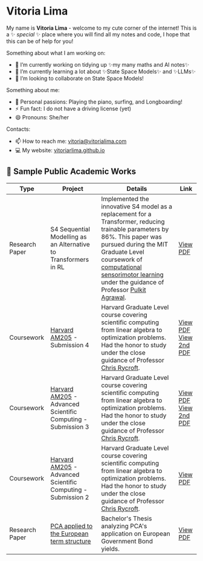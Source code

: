 # Vitoria Lima


My name is **Vitoria Lima** - welcome to my cute corner of the internet! This is a ✨ _special_ ✨ place where you will find all my notes and code, I hope that this can be of help for you! 

Something about what I am working on:
- 🔭 I’m currently working on tidying up ✨my many maths and AI notes✨
- 🌱 I’m currently learning a lot about ✨State Space Models✨ and ✨LLMs✨
- 👯 I’m looking to collaborate on State Space Models!

Something about me:
- 🌊 Personal passions: Playing the piano, surfing, and Longboarding!
- ⚡ Fun fact: I do not have a driving license (yet)
- 😄 Pronouns: She/her

Contacts:
- 📫 How to reach me: vitoria@vitorialima.com
- 💻 My website: [vitoriarlima.github.io](vitoriarlima.github.io)


## 📄 Sample Public Academic Works

| Type            | Project                                                                 | Details                                                                                                                | Link                                                                                                         |
|-----------------|-------------------------------------------------------------------------|------------------------------------------------------------------------------------------------------------------------|--------------------------------------------------------------------------------------------------------------|
| Research Paper  | S4 Sequential Modelling as an Alternative to Transformers in RL         | Implemented the innovative S4 model as a replacement for a Transformer, reducing trainable parameters by 86%. This paper was pursued during the MIT Graduate Level coursework of [computational sensorimotor learning](https://pulkitag.github.io/6.8200/) under the guidance of Professor [Pulkit Agrawal](https://people.csail.mit.edu/pulkitag/). | [View PDF](https://vitoriarlima.github.io/projects/S4_decision_transformer.pdf)                              |
| Coursework      | [Harvard AM205](https://people.math.wisc.edu/~chr/am205/material.html) - Submission 4 | Harvard Graduate Level course covering scientific computing from linear algebra to optimization problems. Had the honor to study under the close guidance of Professor [Chris Rycroft](https://scholar.google.com/citations?user=IS_xUuIAAAAJ&hl=en). | [View PDF](https://github.com/vitoriarlima/harvard-am205-numerical-methods/blob/master/HW4/writeup.pdf) <br> [View 2nd PDF](https://github.com/vitoriarlima/harvard-am205-numerical-methods/blob/master/HW4/writeup1.pdf) |
| Coursework      | [Harvard AM205](https://people.math.wisc.edu/~chr/am205/material.html) - Advanced Scientific Computing - Submission 3 | Harvard Graduate Level course covering scientific computing from linear algebra to optimization problems. Had the honor to study under the close guidance of Professor [Chris Rycroft](https://scholar.google.com/citations?user=IS_xUuIAAAAJ&hl=en). | [View PDF](https://github.com/vitoriarlima/harvard-am205-numerical-methods/blob/master/HW3/writeup.pdf) <br> [View 2nd PDF](https://github.com/vitoriarlima/harvard-am205-numerical-methods/blob/master/HW3/writeup24.pdf) |
| Coursework      | [Harvard AM205](https://people.math.wisc.edu/~chr/am205/material.html) - Advanced Scientific Computing - Submission 2 | Harvard Graduate Level course covering scientific computing from linear algebra to optimization problems. Had the honor to study under the close guidance of Professor [Chris Rycroft](https://scholar.google.com/citations?user=IS_xUuIAAAAJ&hl=en). | [View PDF](https://github.com/vitoriarlima/harvard-am205-numerical-methods/blob/master/HW2/AM_205_hw2_writeupl.pdf) |
| Research Paper  | [PCA applied to the European term structure](https://vitoriarlima.github.io/files/PCA_Bond_Portfolio.pdf) | Bachelor's Thesis analyzing PCA's application on European Government Bond yields.                                      | [View PDF](https://vitoriarlima.github.io/files/PCA_Bond_Portfolio.pdf)                                      |
